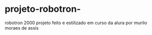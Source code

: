 # projeto-robotron-
robotron 2000 projeto feito e estilizado em curso da alura
por murilo moraes de assis
